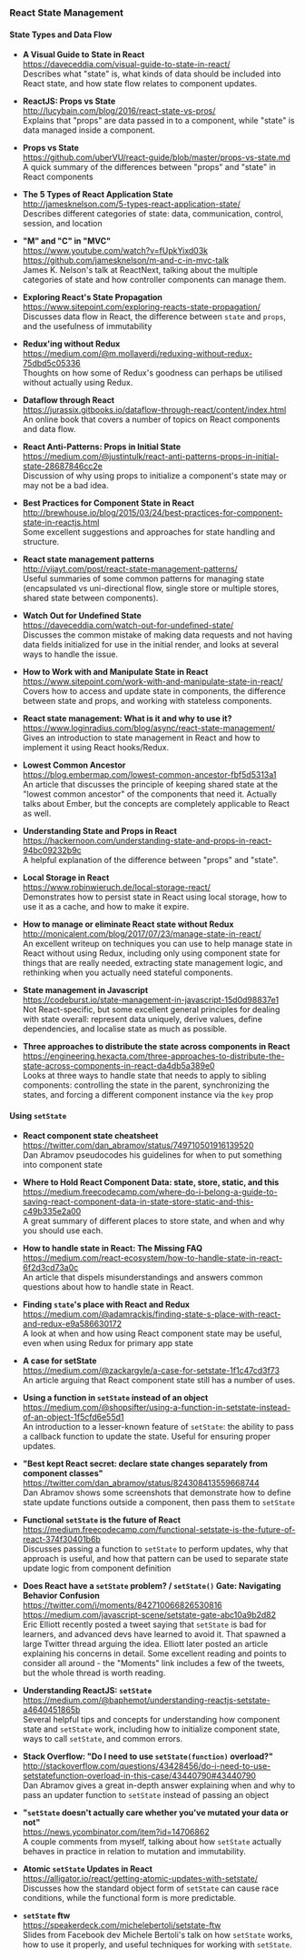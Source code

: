 ### React State Management

#### State Types and Data Flow

- **A Visual Guide to State in React**  
  https://daveceddia.com/visual-guide-to-state-in-react/  
  Describes what "state" is, what kinds of data should be included into React state, and how state flow relates to component updates.
  
- **ReactJS: Props vs State**  
  http://lucybain.com/blog/2016/react-state-vs-pros/  
  Explains that "props" are data passed in to a component, while "state" is data managed inside a component.

- **Props vs State**  
  https://github.com/uberVU/react-guide/blob/master/props-vs-state.md  
  A quick summary of the differences between "props" and "state" in React components

- **The 5 Types of React Application State**  
  http://jamesknelson.com/5-types-react-application-state/  
  Describes different categories of state: data, communication, control, session, and location
  
- **"M" and "C" in "MVC"**  
  https://www.youtube.com/watch?v=fUpkYixd03k  
  https://github.com/jamesknelson/m-and-c-in-mvc-talk  
  James K. Nelson's talk at ReactNext, talking about the multiple categories of state and how controller components can manage them.
  
- **Exploring React's State Propagation**  
  https://www.sitepoint.com/exploring-reacts-state-propagation/  
  Discusses data flow in React, the difference between `state` and `props`, and the usefulness of immutability
  
- **Redux'ing without Redux**  
  https://medium.com/@m.mollaverdi/reduxing-without-redux-75dbd5c05336  
  Thoughts on how some of Redux's goodness can perhaps be utilised without actually using Redux.
  
- **Dataflow through React**  
  https://jurassix.gitbooks.io/dataflow-through-react/content/index.html  
  An online book that covers a number of topics on React components and data flow.
  
- **React Anti-Patterns: Props in Initial State**  
  https://medium.com/@justintulk/react-anti-patterns-props-in-initial-state-28687846cc2e  
  Discussion of why using props to initialize a component's state may or may not be a bad idea.
  
- **Best Practices for Component State in React**  
  http://brewhouse.io/blog/2015/03/24/best-practices-for-component-state-in-reactjs.html  
  Some excellent suggestions and approaches for state handling and structure.
  
- **React state management patterns**  
  http://vijayt.com/post/react-state-management-patterns/  
  Useful summaries of some common patterns for managing state (encapsulated vs uni-directional flow, single store or multiple stores, shared state between components).
  
- **Watch Out for Undefined State**  
  https://daveceddia.com/watch-out-for-undefined-state/  
  Discusses the common mistake of making data requests and not having data fields initialized for use in the initial render, and looks at several ways to handle the issue.
  
- **How to Work with and Manipulate State in React**  
  https://www.sitepoint.com/work-with-and-manipulate-state-in-react/  
  Covers how to access and update state in components, the difference between state and props, and working with stateless components.

- **React state management: What is it and why to use it?**
  https://www.loginradius.com/blog/async/react-state-management/
  Gives an introduction to state management in React and how to implement it using React hooks/Redux.   
  
- **Lowest Common Ancestor**  
  https://blog.embermap.com/lowest-common-ancestor-fbf5d5313a1  
  An article that discusses the principle of keeping shared state at the "lowest common ancestor" of the components that need it.  Actually talks about Ember, but the concepts are completely applicable to React as well.
  
- **Understanding State and Props in React**  
  https://hackernoon.com/understanding-state-and-props-in-react-94bc09232b9c  
  A helpful explanation of the difference between "props" and "state".
  
- **Local Storage in React**  
  https://www.robinwieruch.de/local-storage-react/  
  Demonstrates how to persist state in React using local storage, how to use it as a cache, and how to make it expire.
  
- **How to manage or eliminate React state without Redux**  
  http://monicalent.com/blog/2017/07/23/manage-state-in-react/  
  An excellent writeup on techniques you can use to help manage state in React without using Redux, including only using component state for things that are really needed, extracting state management logic, and rethinking when you actually need stateful components.
  
- **State management in Javascript**  
  https://codeburst.io/state-management-in-javascript-15d0d98837e1  
  Not React-specific, but some excellent general principles for dealing with state overall: represent data uniquely, derive values, define dependencies, and localise state as much as possible.
  
- **Three approaches to distribute the state across components in React**  
  https://engineering.hexacta.com/three-approaches-to-distribute-the-state-across-components-in-react-da4db5a389e0  
  Looks at three ways to handle state that needs to apply to sibling components: controlling the state in the parent, synchronizing the states, and forcing a different component instance via the `key` prop  


#### Using `setState`

- **React component state cheatsheet**  
  https://twitter.com/dan_abramov/status/749710501916139520  
  Dan Abramov pseudocodes his guidelines for when to put something into component state

- **Where to Hold React Component Data: state, store, static, and this**  
  https://medium.freecodecamp.com/where-do-i-belong-a-guide-to-saving-react-component-data-in-state-store-static-and-this-c49b335e2a00  
  A great summary of different places to store state, and when and why you should use each.
  
- **How to handle state in React: The Missing FAQ**  
  https://medium.com/react-ecosystem/how-to-handle-state-in-react-6f2d3cd73a0c  
  An article that dispels misunderstandings and answers common questions about how to handle state in React.
  
- **Finding `state`'s place with React and Redux**  
  https://medium.com/@adamrackis/finding-state-s-place-with-react-and-redux-e9a586630172  
  A look at when and how using React component state may be useful, even when using Redux for primary app state
  
- **A case for setState**  
  https://medium.com/@zackargyle/a-case-for-setstate-1f1c47cd3f73  
  An article arguing that React component state still has a number of uses.
  
- **Using a function in `setState` instead of an object**  
  https://medium.com/@shopsifter/using-a-function-in-setstate-instead-of-an-object-1f5cfd6e55d1  
  An introduction to a lesser-known feature of `setState`: the ability to pass a callback function to update the state.  Useful for ensuring proper updates.
  
- **"Best kept React secret: declare state changes separately from component classes"**  
  https://twitter.com/dan_abramov/status/824308413559668744  
  Dan Abramov shows some screenshots that demonstrate how to define state update functions outside a component, then pass them to `setState`
  
- **Functional `setState` is the future of React**  
  https://medium.freecodecamp.com/functional-setstate-is-the-future-of-react-374f30401b6b  
  Discusses passing a function to `setState` to perform updates, why that approach is useful, and how that pattern can be used to separate state update logic from component definition
  
- **Does React have a `setState` problem? / `setState()` Gate: Navigating Behavior Confusion**  
  https://twitter.com/i/moments/842710066826530816  
  https://medium.com/javascript-scene/setstate-gate-abc10a9b2d82  
  Eric Elliott recently posted a tweet saying that `setState` is bad for learners, and advanced devs have learned to avoid it.  That spawned a large Twitter thread arguing the idea.  Elliott later posted an article explaining his concerns in detail.  Some excellent reading and points to consider all around - the "Moments" link includes a few of the tweets, but the whole thread is worth reading.
  
- **Understanding ReactJS: `setState`**  
  https://medium.com/@baphemot/understanding-reactjs-setstate-a4640451865b  
  Several helpful tips and concepts for understanding how component state and `setState` work, including how to initialize component state, ways to call `setState`, and common errors.
  
- **Stack Overflow: "Do I need to use `setState(function)` overload?"**  
  http://stackoverflow.com/questions/43428456/do-i-need-to-use-setstatefunction-overload-in-this-case/43440790#43440790  
  Dan Abramov gives a great in-depth answer explaining when and why to pass an updater function to `setState` instead of passing an object
  
- **"`setState` doesn't actually care whether you've mutated your data or not"**  
  https://news.ycombinator.com/item?id=14706862  
  A couple comments from myself, talking about how `setState` actually behaves in practice in relation to mutation and immutability.
  
- **Atomic `setState` Updates in React**  
  https://alligator.io/react/getting-atomic-updates-with-setstate/  
  Discusses how the standard object form of `setState` can cause race conditions, while the functional form is more predictable.
  
- **`setState` ftw**  
  https://speakerdeck.com/michelebertoli/setstate-ftw  
  Slides from Facebook dev Michele Bertoli's talk on how `setState` works, how to use it properly, and useful techniques for working with `setState`.
